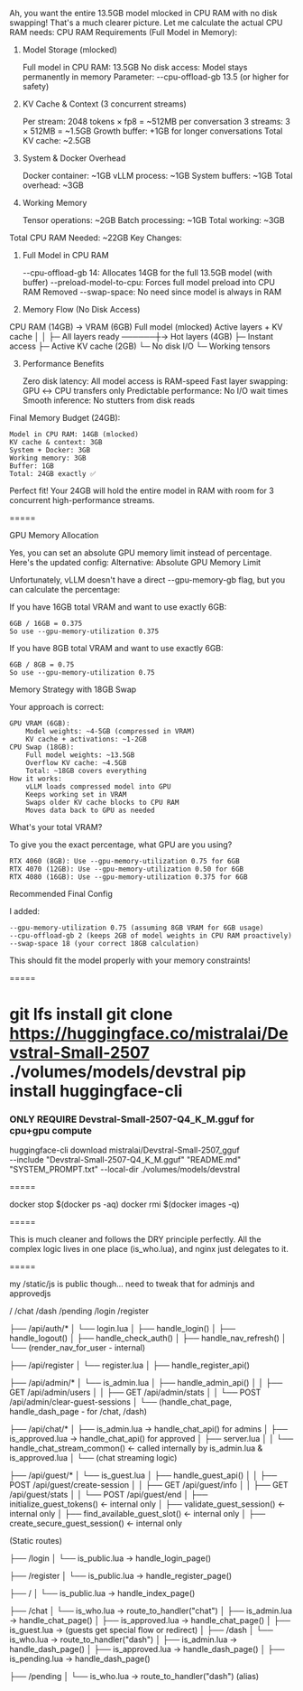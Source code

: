 Ah, you want the entire 13.5GB model mlocked in CPU RAM with no disk swapping! That's a much clearer picture. Let me calculate the actual CPU RAM needs:
CPU RAM Requirements (Full Model in Memory):
1. Model Storage (mlocked)

    Full model in CPU RAM: 13.5GB
    No disk access: Model stays permanently in memory
    Parameter: --cpu-offload-gb 13.5 (or higher for safety)

2. KV Cache & Context (3 concurrent streams)

    Per stream: 2048 tokens × fp8 = ~512MB per conversation
    3 streams: 3 × 512MB = ~1.5GB
    Growth buffer: +1GB for longer conversations
    Total KV cache: ~2.5GB

3. System & Docker Overhead

    Docker container: ~1GB
    vLLM process: ~1GB
    System buffers: ~1GB
    Total overhead: ~3GB

4. Working Memory

    Tensor operations: ~2GB
    Batch processing: ~1GB
    Total working: ~3GB

Total CPU RAM Needed: ~22GB
Key Changes:
1. Full Model in CPU RAM

    --cpu-offload-gb 14: Allocates 14GB for the full 13.5GB model (with buffer)
    --preload-model-to-cpu: Forces full model preload into CPU RAM
    Removed --swap-space: No need since model is always in RAM

2. Memory Flow (No Disk Access)

CPU RAM (14GB)          →  VRAM (6GB)
Full model (mlocked)       Active layers + KV cache
│                          │
├─ All layers ready  ──────┼→ Hot layers (4GB)
├─ Instant access          ├─ Active KV cache (2GB)
└─ No disk I/O             └─ Working tensors

3. Performance Benefits

    Zero disk latency: All model access is RAM-speed
    Fast layer swapping: GPU ↔ CPU transfers only
    Predictable performance: No I/O wait times
    Smooth inference: No stutters from disk reads

Final Memory Budget (24GB):

    Model in CPU RAM: 14GB (mlocked)
    KV cache & context: 3GB
    System + Docker: 3GB
    Working memory: 3GB
    Buffer: 1GB
    Total: 24GB exactly ✅

Perfect fit! Your 24GB will hold the entire model in RAM with room for 3 concurrent high-performance streams.




=====

GPU Memory Allocation

Yes, you can set an absolute GPU memory limit instead of percentage. Here's the updated config:
Alternative: Absolute GPU Memory Limit

Unfortunately, vLLM doesn't have a direct --gpu-memory-gb flag, but you can calculate the percentage:

If you have 16GB total VRAM and want to use exactly 6GB:

    6GB / 16GB = 0.375
    So use --gpu-memory-utilization 0.375

If you have 8GB total VRAM and want to use exactly 6GB:

    6GB / 8GB = 0.75
    So use --gpu-memory-utilization 0.75

Memory Strategy with 18GB Swap

Your approach is correct:

    GPU VRAM (6GB):
        Model weights: ~4-5GB (compressed in VRAM)
        KV cache + activations: ~1-2GB
    CPU Swap (18GB):
        Full model weights: ~13.5GB
        Overflow KV cache: ~4.5GB
        Total: ~18GB covers everything
    How it works:
        vLLM loads compressed model into GPU
        Keeps working set in VRAM
        Swaps older KV cache blocks to CPU RAM
        Moves data back to GPU as needed

What's your total VRAM?

To give you the exact percentage, what GPU are you using?

    RTX 4060 (8GB): Use --gpu-memory-utilization 0.75 for 6GB
    RTX 4070 (12GB): Use --gpu-memory-utilization 0.50 for 6GB
    RTX 4080 (16GB): Use --gpu-memory-utilization 0.375 for 6GB

Recommended Final Config

I added:

    --gpu-memory-utilization 0.75 (assuming 8GB VRAM for 6GB usage)
    --cpu-offload-gb 2 (keeps 2GB of model weights in CPU RAM proactively)
    --swap-space 18 (your correct 18GB calculation)

This should fit the model properly with your memory constraints!

=====

git lfs install
git clone https://huggingface.co/mistralai/Devstral-Small-2507 ./volumes/models/devstral
pip install huggingface-cli
===== 

### ONLY REQUIRE Devstral-Small-2507-Q4_K_M.gguf for cpu+gpu compute

huggingface-cli download mistralai/Devstral-Small-2507_gguf \
--include "Devstral-Small-2507-Q4_K_M.gguf" "README.md" "SYSTEM_PROMPT.txt"
--local-dir ./volumes/models/devstral


=====

docker stop $(docker ps -aq)
docker rmi $(docker images -q)

=====

This is much cleaner and follows the DRY principle perfectly. All the complex logic lives in one place (is_who.lua), and nginx just delegates to it.

=====

my /static/js is public though... need to tweak that for adminjs and approvedjs

/
/chat
/dash
/pending
/login
/register

├── /api/auth/*
│   └── login.lua
│       ├── handle_login()
│       ├── handle_logout()
│       ├── handle_check_auth()
│       ├── handle_nav_refresh()
│       └── (render_nav_for_user - internal)

├── /api/register
│   └── register.lua
│       ├── handle_register_api()

├── /api/admin/*
│   └── is_admin.lua
│       ├── handle_admin_api()
│       │    ├── GET /api/admin/users
│       │    ├── GET /api/admin/stats
│       │    └── POST /api/admin/clear-guest-sessions
│       └── (handle_chat_page, handle_dash_page - for /chat, /dash)

├── /api/chat/*
│   ├── is_admin.lua → handle_chat_api() for admins
│   ├── is_approved.lua → handle_chat_api() for approved
│   ├── server.lua
│   │    └── handle_chat_stream_common() ← called internally by is_admin.lua & is_approved.lua
│   └── (chat streaming logic)

├── /api/guest/*
│   └── is_guest.lua
│       ├── handle_guest_api()
│       │    ├── POST /api/guest/create-session
│       │    ├── GET /api/guest/info
│       │    ├── GET /api/guest/stats
│       │    └── POST /api/guest/end
│       ├── initialize_guest_tokens() ← internal only
│       ├── validate_guest_session() ← internal only
│       ├── find_available_guest_slot() ← internal only
│       ├── create_secure_guest_session() ← internal only

(Static routes)

├── /login
│   └── is_public.lua → handle_login_page()

├── /register
│   └── is_public.lua → handle_register_page()

├── /
│   └── is_public.lua → handle_index_page()

├── /chat
│   └── is_who.lua → route_to_handler("chat")
│       ├── is_admin.lua → handle_chat_page()
│       ├── is_approved.lua → handle_chat_page()
│       ├── is_guest.lua → (guests get special flow or redirect)
│
├── /dash
│   └── is_who.lua → route_to_handler("dash")
│       ├── is_admin.lua → handle_dash_page()
│       ├── is_approved.lua → handle_dash_page()
│       ├── is_pending.lua → handle_dash_page()

├── /pending
│   └── is_who.lua → route_to_handler("dash") (alias)

